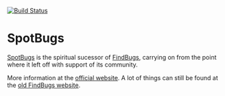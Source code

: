 [![Build Status](https://travis-ci.org/spotbugs/spotbugs.svg?branch=master)](https://travis-ci.org/spotbugs/spotbugs)

# SpotBugs

[SpotBugs](https://spotbugs.github.io/) is the spiritual sucessor of [FindBugs](http://findbugs.sourceforge.net/), carrying on from the point where it left off with support of its community.


More information at the [official website](https://spotbugs.github.io/). A lot of things can still be found at the [old FindBugs website](http://findbugs.sourceforge.net).
